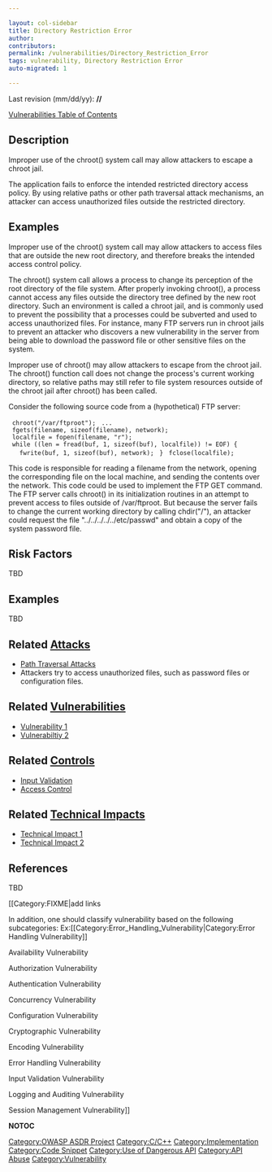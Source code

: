 ```yaml
---

layout: col-sidebar
title: Directory Restriction Error
author: 
contributors: 
permalink: /vulnerabilities/Directory_Restriction_Error
tags: vulnerability, Directory Restriction Error
auto-migrated: 1

---
```


Last revision (mm/dd/yy): **//**

[Vulnerabilities Table of Contents](ASDR_TOC_Vulnerabilities "wikilink")

## Description

Improper use of the chroot() system call may allow attackers to escape a
chroot jail.

The application fails to enforce the intended restricted directory
access policy. By using relative paths or other path traversal attack
mechanisms, an attacker can access unauthorized files outside the
restricted directory.

## Examples

Improper use of the chroot() system call may allow attackers to access
files that are outside the new root directory, and therefore breaks the
intended access control policy.

The chroot() system call allows a process to change its perception of
the root directory of the file system. After properly invoking chroot(),
a process cannot access any files outside the directory tree defined by
the new root directory. Such an environment is called a chroot jail, and
is commonly used to prevent the possibility that a processes could be
subverted and used to access unauthorized files. For instance, many FTP
servers run in chroot jails to prevent an attacker who discovers a new
vulnerability in the server from being able to download the password
file or other sensitive files on the system.

Improper use of chroot() may allow attackers to escape from the chroot
jail. The chroot() function call does not change the process's current
working directory, so relative paths may still refer to file system
resources outside of the chroot jail after chroot() has been called.

Consider the following source code from a (hypothetical) FTP server:

` chroot("/var/ftproot");`
` ...`
` fgets(filename, sizeof(filename), network);`
` localfile = fopen(filename, "r");`
` while ((len = fread(buf, 1, sizeof(buf), localfile)) != EOF) {`
`   fwrite(buf, 1, sizeof(buf), network);`
` }`
` fclose(localfile);`

This code is responsible for reading a filename from the network,
opening the corresponding file on the local machine, and sending the
contents over the network. This code could be used to implement the FTP
GET command. The FTP server calls chroot() in its initialization
routines in an attempt to prevent access to files outside of
/var/ftproot. But because the server fails to change the current working
directory by calling chdir("/"), an attacker could request the file
"../../../../../etc/passwd" and obtain a copy of the system password
file.

## Risk Factors

TBD

## Examples

TBD

## Related [Attacks](Attacks "wikilink")

  - [Path Traversal Attacks](Path_Traversal_Attacks "wikilink")
  - Attackers try to access unauthorized files, such as password files
    or configuration files.

## Related [Vulnerabilities](Vulnerabilities "wikilink")

  - [Vulnerability 1](Vulnerability_1 "wikilink")
  - [Vulnerabiltiy 2](Vulnerabiltiy_2 "wikilink")

## Related [Controls](Controls "wikilink")

  - [Input Validation](Input_Validation "wikilink")
  - [Access Control](Access_Control "wikilink")

## Related [Technical Impacts](Technical_Impacts "wikilink")

  - [Technical Impact 1](Technical_Impact_1 "wikilink")
  - [Technical Impact 2](Technical_Impact_2 "wikilink")

## References

TBD

\[\[Category:FIXME|add links

In addition, one should classify vulnerability based on the following
subcategories:
Ex:\[\[Category:Error_Handling_Vulnerability|Category:Error Handling
Vulnerability\]\]

Availability Vulnerability

Authorization Vulnerability

Authentication Vulnerability

Concurrency Vulnerability

Configuration Vulnerability

Cryptographic Vulnerability

Encoding Vulnerability

Error Handling Vulnerability

Input Validation Vulnerability

Logging and Auditing Vulnerability

Session Management Vulnerability\]\]

__NOTOC__

[Category:OWASP ASDR Project](Category:OWASP_ASDR_Project "wikilink")
[Category:C/C++](Category:C/C++ "wikilink")
[Category:Implementation](Category:Implementation "wikilink")
[Category:Code Snippet](Category:Code_Snippet "wikilink") [Category:Use
of Dangerous API](Category:Use_of_Dangerous_API "wikilink")
[Category:API Abuse](Category:API_Abuse "wikilink")
[Category:Vulnerability](Category:Vulnerability "wikilink")